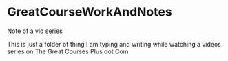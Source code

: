 # GreatCourseWorkAndNotes
Note of a vid series



This is just a folder of thing I am typing and writing while watching a videos series on The Great Courses Plus dot Com
